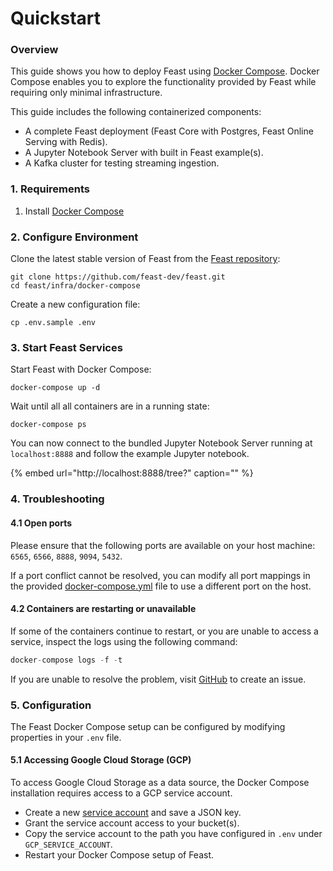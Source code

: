 # Quickstart

### Overview

This guide shows you how to deploy Feast using [Docker Compose](https://docs.docker.com/get-started/). Docker Compose enables you to explore the functionality provided by Feast while requiring only minimal infrastructure.

This guide includes the following containerized components:

* A complete Feast deployment \(Feast Core with Postgres, Feast Online Serving with Redis\).
* A Jupyter Notebook Server with built in Feast example\(s\).
* A Kafka cluster for testing streaming ingestion.

### 1. Requirements

1. Install [Docker Compose](https://docs.docker.com/compose/install/)

### 2. Configure Environment

Clone the latest stable version of Feast from the [Feast repository](https://github.com/gojek/feast/):

```text
git clone https://github.com/feast-dev/feast.git
cd feast/infra/docker-compose
```

Create a new configuration file:

```text
cp .env.sample .env
```

### 3. Start Feast Services

Start Feast with Docker Compose:

```text
docker-compose up -d
```

Wait until all all containers are in a running state:

```text
docker-compose ps
```

You can now connect to the bundled Jupyter Notebook Server running at `localhost:8888` and follow the example Jupyter notebook.

{% embed url="http://localhost:8888/tree?" caption="" %}

### 4. Troubleshooting

#### 4.1 Open ports

Please ensure that the following ports are available on your host machine:  `6565`, `6566`, `8888`, `9094`, `5432`.

If a port conflict cannot be resolved, you can modify all port mappings in the provided [docker-compose.yml](https://github.com/feast-dev/feast/tree/master/infra/docker-compose) file to use a different port on the host.

#### 4.2 Containers are restarting or unavailable

If some of the containers continue to restart, or you are unable to access a service, inspect the logs using the following command:

```javascript
docker-compose logs -f -t
```

If you are unable to resolve the problem, visit [GitHub](https://github.com/feast-dev/feast/issues) to create an issue.

### 5. Configuration

The Feast Docker Compose setup can be configured by modifying properties in your `.env` file.

#### 5.1 Accessing Google Cloud Storage \(GCP\)

To access Google Cloud Storage as a data source, the Docker Compose installation requires access to a GCP service account.

* Create a new [service account](https://cloud.google.com/iam/docs/creating-managing-service-accounts) and save a JSON key.
* Grant the service account access to your bucket\(s\).
* Copy the service account to the path you have configured in `.env` under `GCP_SERVICE_ACCOUNT`.
* Restart your Docker Compose setup of Feast.

